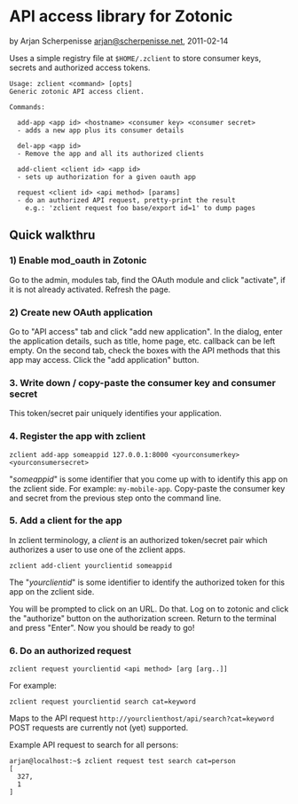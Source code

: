 API access library for Zotonic
==============================
by Arjan Scherpenisse <arjan@scherpenisse.net>, 2011-02-14

Uses a simple registry file at `$HOME/.zclient` to store consumer
keys, secrets and authorized access tokens.

    Usage: zclient <command> [opts]
    Generic zotonic API access client.

    Commands:

      add-app <app id> <hostname> <consumer key> <consumer secret>
      - adds a new app plus its consumer details

      del-app <app id>
      - Remove the app and all its authorized clients

      add-client <client id> <app id>
      - sets up authorization for a given oauth app

      request <client id> <api method> [params]
      - do an authorized API request, pretty-print the result
        e.g.: 'zclient request foo base/export id=1' to dump pages



Quick walkthru
--------------

### 1) Enable mod_oauth in Zotonic ###

Go to the admin, modules tab, find the OAuth module and click
"activate", if it is not already activated. Refresh the page.

### 2) Create new OAuth application ###

Go to "API access" tab and click "add new application". In the
dialog, enter the application details, such as title, home page,
etc. callback can be left empty. On the second tab, check the boxes
with the API methods that this app may access. Click the "add
application" button.

### 3. Write down / copy-paste the consumer key and consumer secret ###

This token/secret pair uniquely identifies your application.

### 4. Register the app with zclient ###

    zclient add-app someappid 127.0.0.1:8000 <yourconsumerkey> <yourconsumersecret>
  
"*someappid*" is some identifier that you come up with to identify
  this app on the zclient side. For example: `my-mobile-app`.
  Copy-paste the consumer key and secret from the previous step onto
  the command line.

### 5. Add a client for the app ###

In zclient terminology, a *client* is an authorized token/secret pair
which authorizes a user to use one of the zclient apps.

    zclient add-client yourclientid someappid

The "*yourclientid*" is some identifier to identify the authorized
token for this app on the zclient side.
  
You will be prompted to click on an URL. Do that. Log on to zotonic
and click the "authorize" button on the authorization screen.  Return
to the terminal and press "Enter". Now you should be ready to go!

### 6. Do an authorized request ###

    zclient request yourclientid <api method> [arg [arg..]]
  
For example:
  
    zclient request yourclientid search cat=keyword
  
Maps to the API request `http://yourclienthost/api/search?cat=keyword`
POST requests are currently not (yet) supported.
  
Example API request to search for all persons:
 
    arjan@localhost:~$ zclient request test search cat=person
    [
      327, 
      1
    ]

